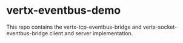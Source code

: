 # vertx-eventbus-demo
This repo contains the vertx-tcp-eventbus-bridge and vertx-socket-eventbus-bridge client and server implementation.
